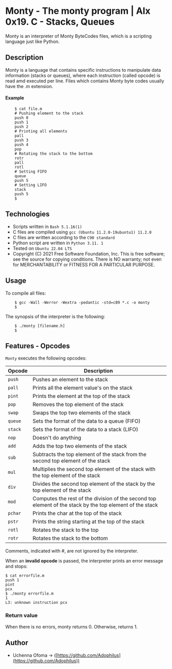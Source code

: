 # Monty - The monty program | Alx 0x19. C - Stacks, Queues 

Monty is an interpreter of Monty ByteCodes files, which is a scripting language just like Python.

## Description 

Monty is a language that contains specific instructions to manipulate data information (stacks or queues), where each instruction (called opcode) is read amd executed per line. Files which contains Monty byte codes usually have the .m extension.

#### Example
```
	$ cat file.m
	# Pushing element to the stack
	push 0
	push 1
	push 2
	# Printing all elements
	pall
	push 3
	push 4
	pop
	# Rotating the stack to the bottom
	rotr
	pall
	rotl
	# Setting FIFO
	queue
	push 5
	# Setting LIFO
	stack
	push 5
	$
```

## Technologies
* Scripts written in `Bash 5.1.16(1)`
* C files are compiled using `gcc (Ubuntu 11.2.0-19ubuntu1) 11.2.0`
* C files are written according to the `C90 standard`
* Python script are written in `Python 3.11. 1`
* Tested on `Ubuntu 22.04 LTS`
* Copyright (C) 2021 Free Software Foundation, Inc.
This is free software; see the source for copying conditions.  There is NO
warranty; not even for MERCHANTABILITY or FITNESS FOR A PARTICULAR PURPOSE.

## Usage

To compile all files:
```
	$ gcc -Wall -Werror -Wextra -pedantic -std=c89 *.c -o monty
	$
```

The synopsis of the interpreter is the following:

```
	$ ./monty [filename.h]
	$
```

## Features - Opcodes
 
`Monty` executes the following opcodes:

Opcode | Description
--- | ---
`push` | Pushes an element to the stack
`pall` | Prints all the element value's on the stack
`pint` | Prints the element at the top of the stack
`pop` | Removes the top element of the stack
`swap` | Swaps the top two elements of the stack
`queue` | Sets the format of the data to a queue (FIFO)
`stack` | Sets the format of the data to a stack (LIFO)
`nop` | Doesn't do anything
`add` | Adds the top two elements of the stack
`sub` | Subtracts the top element of the stack from the second top element of the stack
`mul` | Multiplies the second top element of the stack with the top element of the stack
`div` | Divides the second top element of the stack by the top element of the stack
`mod` | Computes the rest of the division of the second top element of the stack by the top element of the stack
`pchar` | Prints the char at the top of the stack
`pstr` | Prints the string starting at the top of the stack
`rotl` | Rotates the stack to the top
`rotr` | Rotates the stack to the bottom

Comments, indicated with #, are not ignored by the interpreter.

When an **invalid opcode**  is passed, the interpreter prints an error message and stops:

```
$ cat errorfile.m
push 1
pint
pcx
$ ./monty errorfile.m
1
L3: unknown instruction pcx
```

### Return value
	
When there is no errors, monty returns 0. Otherwise, returns 1.

## Author
* Uchenna Ofoma -> ([https://github.com/Adophilus](https://github.com/Adophilus))
